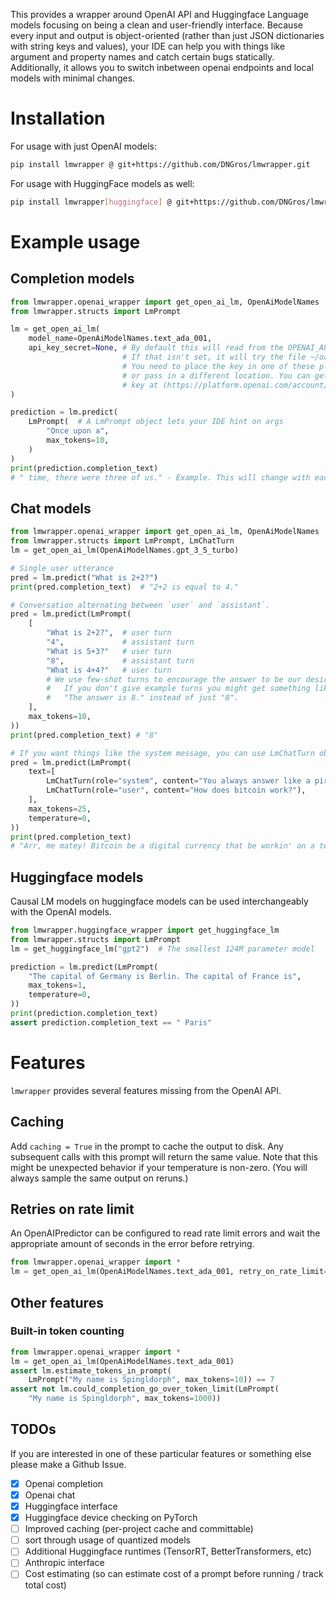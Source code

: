 This provides a wrapper around OpenAI API and Huggingface Language models focusing
on being a clean and user-friendly interface. Because every input
and output is object-oriented (rather than just JSON dictionaries with string
keys and values), your IDE can help you with things like argument and
property names and catch certain bugs statically. Additionally, it allows
you to switch inbetween openai endpoints and local models with minimal changes.


# Installation

For usage with just OpenAI models:
```bash
pip install lmwrapper @ git+https://github.com/DNGros/lmwrapper.git
```

For usage with HuggingFace models as well:
```bash
pip install lmwrapper[huggingface] @ git+https://github.com/DNGros/lmwrapper.git
```

# Example usage

## Completion models

```python
from lmwrapper.openai_wrapper import get_open_ai_lm, OpenAiModelNames
from lmwrapper.structs import LmPrompt

lm = get_open_ai_lm(
    model_name=OpenAiModelNames.text_ada_001,
    api_key_secret=None, # By default this will read from the OPENAI_API_KEY environment variable.
                         # If that isn't set, it will try the file ~/oai_key.txt
                         # You need to place the key in one of these places,
                         # or pass in a different location. You can get an API
                         # key at (https://platform.openai.com/account/api-keys)
)

prediction = lm.predict(
    LmPrompt(  # A LmPrompt object lets your IDE hint on args
        "Once upon a",
        max_tokens=10,
    )
)
print(prediction.completion_text)
# " time, there were three of us." - Example. This will change with each sample.
```

## Chat models

```python
from lmwrapper.openai_wrapper import get_open_ai_lm, OpenAiModelNames
from lmwrapper.structs import LmPrompt, LmChatTurn
lm = get_open_ai_lm(OpenAiModelNames.gpt_3_5_turbo)

# Single user utterance
pred = lm.predict("What is 2+2?")
print(pred.completion_text)  # "2+2 is equal to 4."

# Conversation alternating between `user` and `assistant`.
pred = lm.predict(LmPrompt(
    [
        "What is 2+2?",  # user turn
        "4",             # assistant turn
        "What is 5+3?"   # user turn
        "8",             # assistant turn
        "What is 4+4?"   # user turn
        # We use few-shot turns to encourage the answer to be our desired format.
        #   If you don't give example turns you might get something like
        #   "The answer is 8." instead of just "8".
    ],
    max_tokens=10,
))
print(pred.completion_text) # "8"

# If you want things like the system message, you can use LmChatTurn objects
pred = lm.predict(LmPrompt(
    text=[
        LmChatTurn(role="system", content="You always answer like a pirate"),
        LmChatTurn(role="user", content="How does bitcoin work?"),
    ],
    max_tokens=25,
    temperature=0,
))
print(pred.completion_text)
# "Arr, me matey! Bitcoin be a digital currency that be workin' on a technology called blockchain..."
```


## Huggingface models

Causal LM models on huggingface models can be used interchangeably with the
OpenAI models.

```python
from lmwrapper.huggingface_wrapper import get_huggingface_lm
from lmwrapper.structs import LmPrompt
lm = get_huggingface_lm("gpt2")  # The smallest 124M parameter model

prediction = lm.predict(LmPrompt(
    "The capital of Germany is Berlin. The capital of France is",
    max_tokens=1,
    temperature=0,
))
print(prediction.completion_text)
assert prediction.completion_text == " Paris"
```

# Features

`lmwrapper` provides several features missing from the OpenAI API.

## Caching
Add `caching = True` in the prompt to cache the output to disk. Any
subsequent calls with this prompt will return the same value. Note that
this might be unexpected behavior if your temperature is non-zero. (You
will always sample the same output on reruns.)

## Retries on rate limit
An OpenAIPredictor can be configured to read rate limit errors and wait the appropriate
amount of seconds in the error before retrying.
```python
from lmwrapper.openai_wrapper import *
lm = get_open_ai_lm(OpenAiModelNames.text_ada_001, retry_on_rate_limit=True)
```

## Other features

### Built-in token counting
```python
from lmwrapper.openai_wrapper import *
lm = get_open_ai_lm(OpenAiModelNames.text_ada_001)
assert lm.estimate_tokens_in_prompt(
    LmPrompt("My name is Spingldorph", max_tokens=10)) == 7
assert not lm.could_completion_go_over_token_limit(LmPrompt(
    "My name is Spingldorph", max_tokens=1000))
```

## TODOs
If you are interested in one of these particular features or something else
please make a Github Issue.
- [X] Openai completion
- [X] Openai chat
- [X] Huggingface interface
- [X] Huggingface device checking on PyTorch
- [ ] Improved caching (per-project cache and committable)
- [ ] sort through usage of quantized models
- [ ] Additional Huggingface runtimes (TensorRT, BetterTransformers, etc)
- [ ] Anthropic interface
- [ ] Cost estimating (so can estimate cost of a prompt before running / track total cost)
